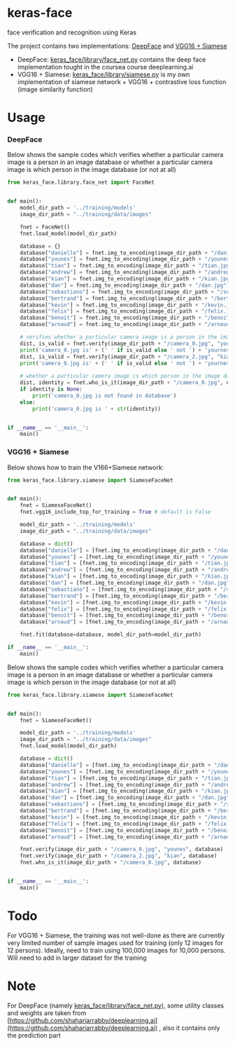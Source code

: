 # keras-face

face verification and recognition using Keras

The project contains two implementations: [DeepFace](keras_face/library/face_net.py) and 
[VGG16 + Siamese](keras_face/library/siamese.py)

* DeepFace: [keras_face/library/face_net.py](keras_face/library/face_net.py) contains the deep face implementation tought in the
coursea course deeplearning.ai
* VGG16 + Siamese: [keras_face/library/siamese.py](keras_face/library/siamese.py) is my own implementation of siamese network + VGG16 + 
contrastive loss function (image similarity function)

# Usage

### DeepFace 

Below shows the sample codes which verifies whether a particular camera image is a person in an image database or
whether a particular camera image is which person in the image database (or not at all)

```python
from keras_face.library.face_net import FaceNet


def main():
    model_dir_path = '../training/models'
    image_dir_path = "../training/data/images"

    fnet = FaceNet()
    fnet.load_model(model_dir_path)

    database = {}
    database["danielle"] = fnet.img_to_encoding(image_dir_path + "/danielle.png")
    database["younes"] = fnet.img_to_encoding(image_dir_path + "/younes.jpg")
    database["tian"] = fnet.img_to_encoding(image_dir_path + "/tian.jpg")
    database["andrew"] = fnet.img_to_encoding(image_dir_path + "/andrew.jpg")
    database["kian"] = fnet.img_to_encoding(image_dir_path + "/kian.jpg")
    database["dan"] = fnet.img_to_encoding(image_dir_path + "/dan.jpg")
    database["sebastiano"] = fnet.img_to_encoding(image_dir_path + "/sebastiano.jpg")
    database["bertrand"] = fnet.img_to_encoding(image_dir_path + "/bertrand.jpg")
    database["kevin"] = fnet.img_to_encoding(image_dir_path + "/kevin.jpg")
    database["felix"] = fnet.img_to_encoding(image_dir_path + "/felix.jpg")
    database["benoit"] = fnet.img_to_encoding(image_dir_path + "/benoit.jpg")
    database["arnaud"] = fnet.img_to_encoding(image_dir_path + "/arnaud.jpg")

    # verifies whether a particular camera image is a person in the image database
    dist, is_valid = fnet.verify(image_dir_path + "/camera_0.jpg", "younes", database)
    print('camera_0.jpg is' + (' ' if is_valid else ' not ') + 'yournes')
    dist, is_valid = fnet.verify(image_dir_path + "/camera_2.jpg", "kian", database)
    print('camera_0.jpg is' + (' ' if is_valid else ' not ') + 'yournes')
    
    # whether a particular camera image is which person in the image database (or not at all)
    dist, identity = fnet.who_is_it(image_dir_path + "/camera_0.jpg", database)
    if identity is None:
        print('camera_0.jpg is not found in database')
    else:
        print('camera_0.jpg is ' + str(identity))


if __name__ == '__main__':
    main()
```

### VGG16 + Siamese

Below shows how to train the V166+Siamese network:

```python
from keras_face.library.siamese import SiameseFaceNet


def main():
    fnet = SiameseFaceNet()
    fnet.vgg16_include_top_for_training = True # default is False

    model_dir_path = '../training/models'
    image_dir_path = "../training/data/images"

    database = dict()
    database["danielle"] = [fnet.img_to_encoding(image_dir_path + "/danielle.png")]
    database["younes"] = [fnet.img_to_encoding(image_dir_path + "/younes.jpg")]
    database["tian"] = [fnet.img_to_encoding(image_dir_path + "/tian.jpg")]
    database["andrew"] = [fnet.img_to_encoding(image_dir_path + "/andrew.jpg")]
    database["kian"] = [fnet.img_to_encoding(image_dir_path + "/kian.jpg")]
    database["dan"] = [fnet.img_to_encoding(image_dir_path + "/dan.jpg")]
    database["sebastiano"] = [fnet.img_to_encoding(image_dir_path + "/sebastiano.jpg")]
    database["bertrand"] = [fnet.img_to_encoding(image_dir_path + "/bertrand.jpg")]
    database["kevin"] = [fnet.img_to_encoding(image_dir_path + "/kevin.jpg")]
    database["felix"] = [fnet.img_to_encoding(image_dir_path + "/felix.jpg")]
    database["benoit"] = [fnet.img_to_encoding(image_dir_path + "/benoit.jpg")]
    database["arnaud"] = [fnet.img_to_encoding(image_dir_path + "/arnaud.jpg")]

    fnet.fit(database=database, model_dir_path=model_dir_path)

if __name__ == '__main__':
    main()

```

Below shows the sample codes which verifies whether a particular camera image is a person in an image database or
whether a particular camera image is which person in the image database (or not at all)

```python
from keras_face.library.siamese import SiameseFaceNet


def main():
    fnet = SiameseFaceNet()

    model_dir_path = '../training/models'
    image_dir_path = "../training/data/images"
    fnet.load_model(model_dir_path)

    database = dict()
    database["danielle"] = [fnet.img_to_encoding(image_dir_path + "/danielle.png")]
    database["younes"] = [fnet.img_to_encoding(image_dir_path + "/younes.jpg")]
    database["tian"] = [fnet.img_to_encoding(image_dir_path + "/tian.jpg")]
    database["andrew"] = [fnet.img_to_encoding(image_dir_path + "/andrew.jpg")]
    database["kian"] = [fnet.img_to_encoding(image_dir_path + "/kian.jpg")]
    database["dan"] = [fnet.img_to_encoding(image_dir_path + "/dan.jpg")]
    database["sebastiano"] = [fnet.img_to_encoding(image_dir_path + "/sebastiano.jpg")]
    database["bertrand"] = [fnet.img_to_encoding(image_dir_path + "/bertrand.jpg")]
    database["kevin"] = [fnet.img_to_encoding(image_dir_path + "/kevin.jpg")]
    database["felix"] = [fnet.img_to_encoding(image_dir_path + "/felix.jpg")]
    database["benoit"] = [fnet.img_to_encoding(image_dir_path + "/benoit.jpg")]
    database["arnaud"] = [fnet.img_to_encoding(image_dir_path + "/arnaud.jpg")]

    fnet.verify(image_dir_path + "/camera_0.jpg", "younes", database)
    fnet.verify(image_dir_path + "/camera_2.jpg", "kian", database)
    fnet.who_is_it(image_dir_path + "/camera_0.jpg", database)


if __name__ == '__main__':
    main()
```

# Todo


For VGG16 + Siamese, the training was not well-done as there are currently very limited number of sample images used for
training (only 12 images for 12 persons). Ideally, need to train using 100,000 images for 10,000 persons. Will need
to add in larger dataset for the training

# Note
For DeepFace (namely [keras_face/library/face_net.py](keras_face/library/face_net.py)), some utility classes 
and weights are taken from [https://github.com/shahariarrabby/deeplearning.ai](https://github.com/shahariarrabby/deeplearning.ai)
, also it contains only the prediction part
